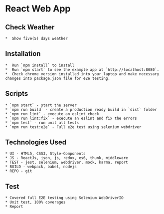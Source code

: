 React Web App 
===

Check Weather
---
    *  Show five(5) days weather
    
Installation
---
    *  Run `npm install` to install 
    *  Run `npm start` to see the example app at `http://localhost:8080`.
    *  Check chrome version installed into your laptop and make necessary changes into package.json file for e2e testing.

Scripts
---

    * `npm start` - start the server
    * `npm run build` - create a production ready build in `dist` folder
    * `npm run lint` - execute an eslint check
    * `npm run lint:fix` - execute an eslint and fix the errors
    * `npm test` - run unit all tests
    * `npm run test:e2e` - Full e2e test using selenium webdriver

Technologies Used
---
    * UI - HTML5, CSS3, Style-Components
    * JS - ReactJs, json, js, redux, es6, thunk, middleware
    * TEST - jest, selenium, webdriver, mock, karma, report
    * BUILD - webpack, babel, nodejs
    * REPO - git

Test
---
    * Covered full E2E testing using Selenium WebDriverIO
    * Unit test, 100% coverages
    * Report


